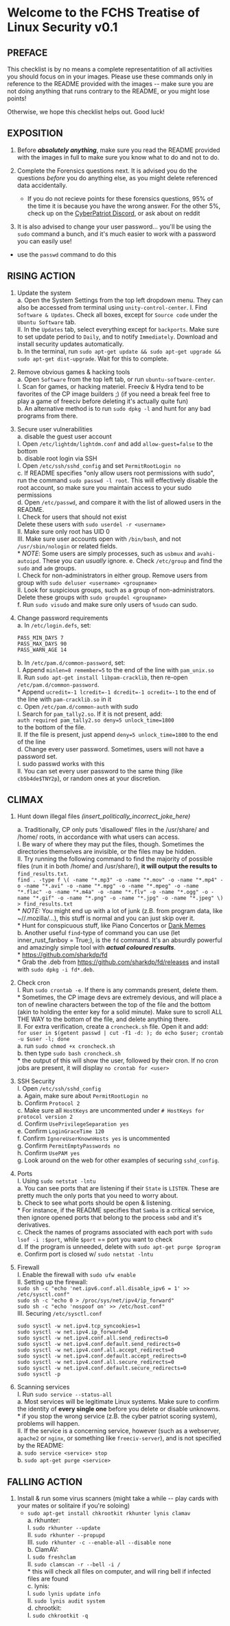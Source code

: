 # Welcome to the FCHS Treatise of Linux Security v0.1

## PREFACE

This checklist is by no means a complete representatition of all activities you should focus on in your images. Please use these commands only in reference to the README provided with the images -- make sure you are not doing anything that runs contrary to the README, or you might lose points!

Otherwise, we hope this checklist helps out. Good luck!

## EXPOSITION

1. Before **_absolutely anything_**, make sure you read the README provided with the images in full to make sure you know what to do and not to do. 

2. Complete the Forensics questions next. It is advised you do the questions _before_ you do anything else, as you might delete referenced data accidentally.
    * If you do not recieve points for these forensics questions, 95% of the time it is because you have the wrong answer. For the other 5%, check up on the [CyberPatriot Discord](https://discord.gg/7r8NxXk), or ask about on reddit

3. It is also advised to change your user password... you'll be using the `sudo` command a bunch, and it's much easier to work with a password you can easily use! 
* use the `passwd` command to do this

## RISING ACTION

1. Update the system  
    a. Open the System Settings from the top left dropdown menu. They can also be accessed from terminal using `unity-control-center`. 
        I. Find `Software & Updates`. Check all boxes, except for `Source code` under the `Ubuntu Software` tab.  
        II. In the `Updates` tab, select everything except for `backports`. Make sure to set update period to `Daily`, and to notify `Immediately`. Download and install security updates automatically.    
    b. In the terminal, run `sudo apt-get update && sudo apt-get upgrade && sudo apt-get dist-upgrade`. Wait for this to complete.  

3. Remove obvious games & hacking tools  
    a. Open `Software` from the top left tab, or run `ubuntu-software-center`.  
        I. Scan for games, or hacking materiel. Freeciv & Hydra tend to be favorites of the CP image builders ;) (if you need a break feel free to play a game of freeciv before deleting it's actually quite fun)  
    b. An alternative method is to run `sudo dpkg -l` and hunt for any bad programs from there.  

2. Secure user vulnerabilities  
    a. disable the guest user account  
        I. Open `/etc/lightdm/lightdm.conf` and add `allow-guest=false` to the bottom  
    b. disable root login via SSH  
        I. Open `/etc/ssh/sshd_config` and set `PermitRootLogin no`  
    c. If README specifies "only allow users root permissions with sudo", run the command `sudo passwd -l root`. This will effectively disable the root account, so make sure you maintain access to your sudo permissions  
    d. Open `/etc/passwd`, and compare it with the list of allowed users in the README.  
        I. Check for users that should not exist  
            Delete these users with `sudo userdel -r <username>`  
        II. Make sure only root has UID 0  
        III.  Make sure user accounts open with `/bin/bash`, and not `/usr/sbin/nologin` or related fields.  
            * *NOTE*: Some users are simply processes, such as `usbmux` and `avahi-autoipd`. These you can *usually* ignore.
    e. Check `/etc/group` and find the `sudo` and `adm` groups.  
        I. Check for non-administrators in either group. Remove users from group with `sudo deluser <username> <groupname>`  
        II. Look for suspicious groups, such as a group of non-administrators. Delete these groups with `sudo groupdel <groupname>`   
    f. Run `sudo visudo` and make sure only users of `%sudo` can sudo.  

3. Change password requirements  
    a. In `/etc/login.defs`, set:  
    ```
    PASS_MIN_DAYS 7
    PASS_MAX_DAYS 90
    PASS_WARN_AGE 14
    ```
    b. In `/etc/pam.d/common-password`, set:  
        I. Append `minlen=8 remember=5` to the end of the line with `pam_unix.so`  
        II. Run `sudo apt-get install libpam-cracklib`, then re-open `/etc/pam.d/common-password`.  
            * Append `ucredit=-1 lcredit=-1 dcredit=-1 ocredit=-1` to the end of the line with `pam-cracklib.so` in it  
    c. Open `/etc/pam.d/common-auth` with sudo  
        I. Search for `pam_tally2.so`. If it is not present, add:  
        `auth required pam_tally2.so deny=5 unlock_time=1800`   
        to the bottom of the file.   
        II. If the file is present, just append `deny=5 unlock_time=1800` to the end of the line  
    d. Change every user password. Sometimes, users will not have a password set.  
        I. sudo passwd <user> works with this  
        II. You can set every user password to the same thing (like `cb5b4de$TNY2p`), or random ones at your discretion.  


## CLIMAX

1. Hunt down illegal files *(insert_politically_incorrect_joke_here)*  

    a. Traditionally, CP only puts 'disallowed' files in the /usr/share/ and /home/ roots, in accordance with what users can access.  
        I. Be wary of where they may put the files, though. Sometimes the directories themselves are invisible, or the files may be hidden.  
        II. Try running the following command to find the majority of possible files (run it in both /home/ and /usr/share/), **it will output the results to** `find_results.txt`.  
        `find . -type f \( -name "*.mp3" -o -name "*.mov" -o -name "*.mp4" -o -name "*.avi" -o -name "*.mpg" -o -name "*.mpeg" -o -name "*.flac" -o -name "*.m4a" -o -name "*.flv" -o -name "*.ogg" -o -name "*.gif" -o -name "*.png" -o -name "*.jpg" -o -name "*.jpeg" \) > find_results.txt`  
        * *NOTE:* You might end up with a lot of junk (z.B. from program data, like ~/<youruser>/.mozilla/...), this stuff is normal and you can just skip over it.  
        * Hunt for conspicuous stuff, like Piano Concertos or [Dank Memes](https://thumbs.gfycat.com/AgitatedGaseousKitfox-mobile.jpg)  
    b. Another useful `find`-type of command you can use (let inner_rust_fanboy = True;), is the `fd` command. It's an absurdly powerful and amazingly simple tool with **_actual coloured results_**.   
        * https://github.com/sharkdp/fd  
        * Grab the .deb from https://github.com/sharkdp/fd/releases and install with `sudo dpkg -i fd*.deb`.  

2. Check cron  
    I. Run `sudo crontab -e`. If there is any commands present, delete them.  
        * Sometimes, the CP image devs are extremely devious, and will place a ton of newline characters between the top of the file and the bottom (akin to holding the enter key for a solid minute). Make sure to scroll ALL THE WAY to the bottom of the file, and delete anything there.  
    II. For extra verification, create a `croncheck.sh` file. Open it and add:  
    `for user in $(getent passwd | cut -f1 -d: ); do echo $user; crontab -u $user -l; done`  
        a. run `sudo chmod +x croncheck.sh`  
        b. then type `sudo bash croncheck.sh`  
            * the output of this will show the user, followed by their cron. If no cron jobs are present, it will display `no crontab for <user>`  
3. SSH Security  
    I. Open `/etc/ssh/sshd_config`  
        a. Again, make sure about `PermitRootLogin no`  
        b. Confirm `Protocol 2`  
        c. Make sure all `HostKeys` are uncommented under `# HostKeys for protocol version 2`  
        d. Confirm `UsePrivilegeSeparation yes`  
        e. Confirm `LoginGraceTime 120`  
        f. Confirm `IgnoreUserKnownHosts yes` is uncommented  
        g. Confirm `PermitEmptyPasswords no`  
        h. Confirm `UsePAM yes`  
        g. Look around on the web for other examples of securing `sshd_config`.  
4. Ports   
    I. Using `sudo netstat -lntu`  
        a. You can see ports that are listening if their `State` is `LISTEN`. These are pretty much the only ports that you need to worry about.  
        b. Check to see what ports should be open & listening.   
        * For instance, if the README specifies that `Samba` is a critical service, then ignore opened ports that belong to the process `smbd` and it's derivatives.  
        c. Check the names of programs associated with each port with `sudo lsof -i :$port`, while `$port` == port you want to check  
        d. If the program is unneeded, delete with `sudo apt-get purge $program`  
        e. Confirm port is closed w/ `sudo netstat -lntu`  
5. Firewall  
    I. Enable the firewall with `sudo ufw enable`  
    II. Setting up the firewall:  
        `sudo sh -c "echo 'net.ipv6.conf.all.disable_ipv6 = 1' >> /etc/sysctl.conf"`  
        `sudo sh -c "echo 0 > /proc/sys/net/ipv4/ip_forward"`  
        `sudo sh -c "echo 'nospoof on' >> /etc/host.conf"`  
    III. Securing `/etc/sysctl.conf`  
    ```
	sudo sysctl -w net.ipv4.tcp_syncookies=1  
	sudo sysctl -w net.ipv4.ip_forward=0  
	sudo sysctl -w net.ipv4.conf.all.send_redirects=0
	sudo sysctl -w net.ipv4.conf.default.send_redirects=0
	sudo sysctl -w net.ipv4.conf.all.accept_redirects=0
	sudo sysctl -w net.ipv4.conf.default.accept_redirects=0
	sudo sysctl -w net.ipv4.conf.all.secure_redirects=0
	sudo sysctl -w net.ipv4.conf.default.secure_redirects=0
	sudo sysctl -p
    ```  
6. Scanning services  
    I. Run `sudo service --status-all`  
        a. Most services will be legitimate Linux systems. Make sure to confirm the identity of **every single one** before you delete or disable unknowns.  
        * if you stop the wrong service (z.B. the cyber patriot scoring system), problems will happen.  
    II. If the service is a concerning service, however (such as a webserver, `apache2` or `nginx`, or something like `freeciv-server`), and is not specified by the README:  
        a. `sudo service <service> stop`  
        b. `sudo apt-get purge <service>`  

## FALLING ACTION

1. Install & run some virus scanners (might take a while -- play cards with your mates or solitaire if you're soloing)  
    * `sudo apt-get install chkrootkit rkhunter lynis clamav`  
    a. rkhunter:  
        I. `sudo rkhunter --update`  
        II. `sudo rkhunter --propupd`  
        III. `sudo rkhunter -c --enable-all --disable none`  
    b. ClamAV:  
        I. `sudo freshclam`  
        II. `sudo clamscan -r --bell -i /`  
            * this will check all files on computer, and will ring bell if infected files are found  
    c. lynis:  
        I. `sudo lynis update info`  
        II. `sudo lynis audit system`  
    d. chrootkit:  
        I. `sudo chkrootkit -q`  
